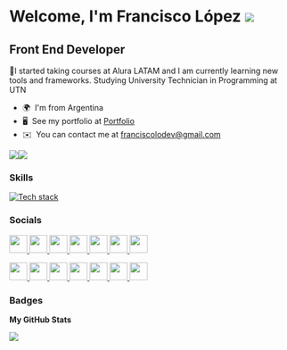 Welcome, I'm Francisco López ![](https://user-images.githubusercontent.com/18350557/176309783-0785949b-9127-417c-8b55-ab5a4333674e.gif)
=================================================================================================================================

Front End Developer
-------------------

🌱I started taking courses at Alura LATAM and I am currently learning new tools and frameworks. Studying University Technician in Programming at UTN

* 🌍  I'm from Argentina
* 🖥️  See my portfolio at [Portfolio](http://franciscolodev.com/)
* ✉️  You can contact me at [franciscolodev@gmail.com](mailto:franciscolodev@gmail.com)

<a href="https://www.github.com/franciscolodev" target="_blank" rel="noreferrer"><img
src="https://img.shields.io/github/followers/franciscolodev?logo=github&style=for-the-badge&color=0891b2&labelColor=1c1917" /></a><a href="https://www.x.com/franciscolodev" target="_blank" rel="noreferrer"><img
src="https://img.shields.io/twitter/follow/franciscolodev?logo=twitter&style=for-the-badge&color=0891b2&labelColor=1c1917"
/></a>

### Skills

<p align="left">
  <a href="https://skillicons.dev">
    <img src="https://skillicons.dev/icons?i=html,css,tailwind,js,typescript,react,nodejs,astro,git,github,bash,npm,mongodb,docker,firebase,googlecloud,powershell,vscode,figma,vercel,hostinger&theme=dark&perline=10" alt="Tech stack" />
  </a>
</p>

### Socials

<p align="left"> <a href="https://discord.com/users/franciscolodev" target="_blank" rel="noreferrer"> <picture> <source media="(prefers-color-scheme: dark)" srcset="https://raw.githubusercontent.com/danielcranney/readme-generator/main/public/icons/socials/discord-dark.svg" /> <source media="(prefers-color-scheme: light)" srcset="https://raw.githubusercontent.com/danielcranney/readme-generator/main/public/icons/socials/discord.svg" /> <img src="https://raw.githubusercontent.com/danielcranney/readme-generator/main/public/icons/socials/discord.svg" width="32" height="32" /> </picture> </a> <a href="https://www.github.com/franciscolodev" target="_blank" rel="noreferrer"> <picture> <source media="(prefers-color-scheme: dark)" srcset="https://raw.githubusercontent.com/danielcranney/readme-generator/main/public/icons/socials/github-dark.svg" /> <source media="(prefers-color-scheme: light)" srcset="https://raw.githubusercontent.com/danielcranney/readme-generator/main/public/icons/socials/github.svg" /> <img src="https://raw.githubusercontent.com/danielcranney/readme-generator/main/public/icons/socials/github.svg" width="32" height="32" /> </picture> </a> <a href="http://www.instagram.com/franciscolodev" target="_blank" rel="noreferrer"> <picture> <source media="(prefers-color-scheme: dark)" srcset="https://raw.githubusercontent.com/danielcranney/readme-generator/main/public/icons/socials/instagram-dark.svg" /> <source media="(prefers-color-scheme: light)" srcset="https://raw.githubusercontent.com/danielcranney/readme-generator/main/public/icons/socials/instagram.svg" /> <img src="https://raw.githubusercontent.com/danielcranney/readme-generator/main/public/icons/socials/instagram.svg" width="32" height="32" /> </picture> </a> <a href="https://www.linkedin.com/in/franciscolodev" target="_blank" rel="noreferrer"> <picture> <source media="(prefers-color-scheme: dark)" srcset="https://raw.githubusercontent.com/danielcranney/readme-generator/main/public/icons/socials/linkedin-dark.svg" /> <source media="(prefers-color-scheme: light)" srcset="https://raw.githubusercontent.com/danielcranney/readme-generator/main/public/icons/socials/linkedin.svg" /> <img src="https://raw.githubusercontent.com/danielcranney/readme-generator/main/public/icons/socials/linkedin.svg" width="32" height="32" /> </picture> </a> <a href="https://franciscolodev.com" target="_blank" rel="noreferrer"> <picture> <source media="(prefers-color-scheme: dark)" srcset="https://raw.githubusercontent.com/danielcranney/readme-generator/main/public/icons/socials/rss-dark.svg" /> <source media="(prefers-color-scheme: light)" srcset="https://raw.githubusercontent.com/danielcranney/readme-generator/main/public/icons/socials/rss.svg" /> <img src="https://raw.githubusercontent.com/danielcranney/readme-generator/main/public/icons/socials/rss.svg" width="32" height="32" /> </picture> </a> <a href="https://www.x.com/franciscolodev" target="_blank" rel="noreferrer"> <picture> <source media="(prefers-color-scheme: dark)" srcset="https://raw.githubusercontent.com/danielcranney/readme-generator/main/public/icons/socials/twitter-dark.svg" /> <source media="(prefers-color-scheme: light)" srcset="https://raw.githubusercontent.com/danielcranney/readme-generator/main/public/icons/socials/twitter.svg" /> <img src="https://raw.githubusercontent.com/danielcranney/readme-generator/main/public/icons/socials/twitter.svg" width="32" height="32" /> </picture> </a> <a href="https://www.youtube.com/@franciscolodev" target="_blank" rel="noreferrer"> <picture> <source media="(prefers-color-scheme: dark)" srcset="https://raw.githubusercontent.com/danielcranney/readme-generator/main/public/icons/socials/youtube-dark.svg" /> <source media="(prefers-color-scheme: light)" srcset="https://raw.githubusercontent.com/danielcranney/readme-generator/main/public/icons/socials/youtube.svg" /> <img src="https://raw.githubusercontent.com/danielcranney/readme-generator/main/public/icons/socials/youtube.svg" width="32" height="32" /> </picture> </a></p>

<p align="left">
  <a href="https://discord.com/users/franciscolodev" target="_blank" rel="noreferrer">
    <img src="https://raw.githubusercontent.com/danielcranney/readme-generator/main/public/icons/socials/discord-dark.svg" width="32" height="32" />
  </a>
  <a href="https://www.github.com/franciscolodev" target="_blank" rel="noreferrer">
    <img src="https://raw.githubusercontent.com/danielcranney/readme-generator/main/public/icons/socials/github-dark.svg" width="32" height="32" />
  </a>
  <a href="http://www.instagram.com/franciscolodev" target="_blank" rel="noreferrer">
    <img src="https://raw.githubusercontent.com/danielcranney/readme-generator/main/public/icons/socials/instagram-dark.svg" width="32" height="32" />
  </a>
  <a href="https://www.linkedin.com/in/franciscolodev" target="_blank" rel="noreferrer">
    <img src="https://raw.githubusercontent.com/danielcranney/readme-generator/main/public/icons/socials/linkedin-dark.svg" width="32" height="32" />
  </a>
  <a href="https://franciscolodev.com" target="_blank" rel="noreferrer">
    <img src="https://raw.githubusercontent.com/danielcranney/readme-generator/main/public/icons/socials/rss-dark.svg" width="32" height="32" />
  </a>
  <a href="https://www.x.com/franciscolodev" target="_blank" rel="noreferrer">
    <img src="https://raw.githubusercontent.com/danielcranney/readme-generator/main/public/icons/socials/twitter-dark.svg" width="32" height="32" />
  </a>
  <a href="https://www.youtube.com/@franciscolodev" target="_blank" rel="noreferrer">
    <img src="https://raw.githubusercontent.com/danielcranney/readme-generator/main/public/icons/socials/youtube-dark.svg" width="32" height="32" />
  </a>
</p>

### Badges

<b>My GitHub Stats</b>

<a href="http://www.github.com/franciscolodev"><img src="https://github-readme-streak-stats.herokuapp.com/?user=franciscolodev&stroke=ffffff&background=1c1917&ring=0891b2&fire=0891b2&currStreakNum=ffffff&currStreakLabel=0891b2&sideNums=ffffff&sideLabels=ffffff&dates=ffffff&hide_border=true" /></a>
